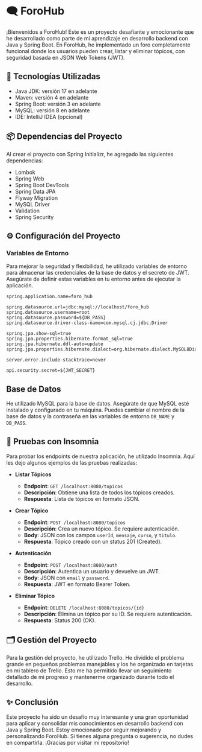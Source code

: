 # 🗨️ ForoHub

¡Bienvenidos a ForoHub! Este es un proyecto desafiante y emocionante que he desarrollado como parte de mi aprendizaje en desarrollo backend con Java y Spring Boot. En ForoHub, he implementado un foro completamente funcional donde los usuarios pueden crear, listar y eliminar tópicos, con seguridad basada en JSON Web Tokens (JWT).

## 🚀 Tecnologías Utilizadas

- Java JDK: versión 17 en adelante
- Maven: versión 4 en adelante
- Spring Boot: versión 3 en adelante
- MySQL: versión 8 en adelante
- IDE: IntelliJ IDEA (opcional)

## 📦 Dependencias del Proyecto

Al crear el proyecto con Spring Initializr, he agregado las siguientes dependencias:

- Lombok
- Spring Web
- Spring Boot DevTools
- Spring Data JPA
- Flyway Migration
- MySQL Driver
- Validation
- Spring Security

## ⚙️ Configuración del Proyecto

### Variables de Entorno

Para mejorar la seguridad y flexibilidad, he utilizado variables de entorno para almacenar las credenciales de la base de datos y el secreto de JWT. Asegúrate de definir estas variables en tu entorno antes de ejecutar la aplicación.

```properties
spring.application.name=foro_hub

spring.datasource.url=jdbc:mysql://localhost/foro_hub
spring.datasource.username=root
spring.datasource.password=${DB_PASS}
spring.datasource.driver-class-name=com.mysql.cj.jdbc.Driver

spring.jpa.show-sql=true
spring.jpa.properties.hibernate.format_sql=true
spring.jpa.hibernate.ddl-auto=update
spring.jpa.properties.hibernate.dialect=org.hibernate.dialect.MySQL8Dialect

server.error.include-stacktrace=never

api.security.secret=${JWT_SECRET}

```

## Base de Datos

He utilizado MySQL para la base de datos. Asegúrate de que MySQL esté instalado y configurado en tu máquina. Puedes cambiar el nombre de la base de datos y la contraseña en las variables de entorno `DB_NAME` y `DB_PASS`.

## 🧪 Pruebas con Insomnia

Para probar los endpoints de nuestra aplicación, he utilizado Insomnia. Aquí les dejo algunos ejemplos de las pruebas realizadas:

- **Listar Tópicos**
  - **Endpoint**: `GET /localhost:8080/topicos`
  - **Descripción**: Obtiene una lista de todos los tópicos creados.
  - **Respuesta**: Lista de tópicos en formato JSON.

- **Crear Tópico**
  - **Endpoint**: `POST /localhost:8080/topicos`
  - **Descripción**: Crea un nuevo tópico. Se requiere autenticación.
  - **Body**: JSON con los campos `userId`, `mensaje`, `curso`, y `titulo`.
  - **Respuesta**: Tópico creado con un status 201 (Created).

- **Autenticación**
  - **Endpoint**: `POST /localhost:8080/auth`
  - **Descripción**: Autentica un usuario y devuelve un JWT.
  - **Body**: JSON con `email` y `password`.
  - **Respuesta**: JWT en formato Bearer Token.

- **Eliminar Tópico**
  - **Endpoint**: `DELETE /localhost:8080/topicos/{id}`
  - **Descripción**: Elimina un tópico por su ID. Se requiere autenticación.
  - **Respuesta**: Status 200 (OK).

## 🗂️ Gestión del Proyecto

Para la gestión del proyecto, he utilizado Trello. He dividido el problema grande en pequeños problemas manejables y los he organizado en tarjetas en mi tablero de Trello. Esto me ha permitido llevar un seguimiento detallado de mi progreso y mantenerme organizado durante todo el desarrollo.

## ✨ Conclusión

Este proyecto ha sido un desafío muy interesante y una gran oportunidad para aplicar y consolidar mis conocimientos en desarrollo backend con Java y Spring Boot. Estoy emocionado por seguir mejorando y personalizando ForoHub. Si tienes alguna pregunta o sugerencia, no dudes en compartirla. ¡Gracias por visitar mi repositorio!

